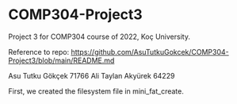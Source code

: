 # COMP304-Project3
Project 3 for COMP304 course of 2022, Koç University.

Reference to repo: https://github.com/AsuTutkuGokcek/COMP304-Project3/blob/main/README.md

Asu Tutku Gökçek 71766
Ali Taylan Akyürek 64229


First, we created the filesystem file in mini_fat_create.